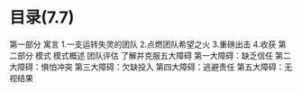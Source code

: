# 目录(7.7)
  第一部分 寓言
    1.一支运转失灵的团队
    2.点燃团队希望之火
    3.重磅出击
    4.收获
  第二部分 模式
    模式概述
    团队评估
    了解并克服五大障碍
      第一大障碍：缺乏信任
      第二大障碍：惧怕冲突
      第三大障碍：欠缺投入
      第四大障碍：逃避责任
      第五大障碍：无视结果